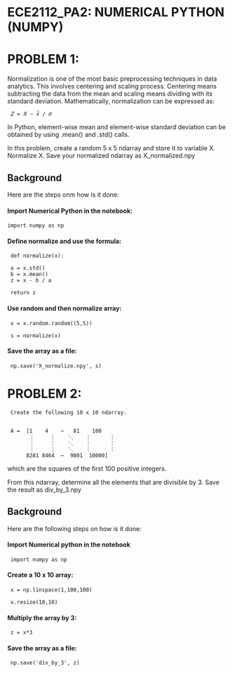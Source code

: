 # ECE2112_PA2: NUMERICAL PYTHON (NUMPY)

# PROBLEM 1: 
Normalization is one of the most basic preprocessing techniques in
data analytics. This involves centering and scaling process. Centering means subtracting the data from the
mean and scaling means dividing with its standard deviation. Mathematically, normalization can be
expressed as:

     𝑍 = 𝑋 − 𝑥̅ / 𝜎

In Python, element-wise mean and element-wise standard deviation can be obtained by using .mean() and
.std() calls.

In this problem, create a random 5 x 5 ndarray and store it to variable X. Normalize X. Save your normalized
ndarray as X_normalized.npy


## Background
Here are the steps onm how is it done:

#### Import Numerical Python in the notebook:
    import numpy as np

#### Define normalize and use the formula:

     def normalize(x):

     a = x.std()
     b = x.mean()
     z = x - b / a
     
     return z

#### Use random and then normalize array:

     x = x.random.random((5,5))

     s = normalize(x)


#### Save the array as a file:

     np.save('X_normalize.npy', s)



# PROBLEM 2:
     Create the following 10 x 10 ndarray.


     A =  [1    4    ⋯   81    100
           ⋮     ⋮    ⋱    ⋮      ⋮
           ⋮     ⋮    ⋱    ⋮      ⋮
           ⋮     ⋮    ⋱    ⋮      ⋮
          8281 8464  ⋯  9801  10000]


which are the squares of the first 100 positive integers.

From this ndarray, determine all the elements that are divisible by 3. Save the result as div_by_3.npy



## Background
Here are the following steps on how is it done:

#### Import Numerical python in the notebook

     import numpy as np

#### Create a 10 x 10 array:
     x = np.linspace(1,100,100)

     x.resize(10,10)

#### Multiply the array by 3:
     z = x*3

#### Save the array as a file:
     np.save('div_by_3', z)
